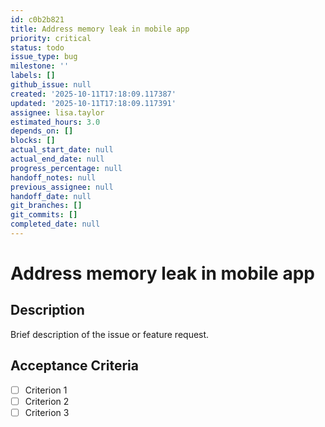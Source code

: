 ```yaml
---
id: c0b2b821
title: Address memory leak in mobile app
priority: critical
status: todo
issue_type: bug
milestone: ''
labels: []
github_issue: null
created: '2025-10-11T17:18:09.117387'
updated: '2025-10-11T17:18:09.117391'
assignee: lisa.taylor
estimated_hours: 3.0
depends_on: []
blocks: []
actual_start_date: null
actual_end_date: null
progress_percentage: null
handoff_notes: null
previous_assignee: null
handoff_date: null
git_branches: []
git_commits: []
completed_date: null
---
```


# Address memory leak in mobile app

## Description

Brief description of the issue or feature request.

## Acceptance Criteria

- [ ] Criterion 1
- [ ] Criterion 2
- [ ] Criterion 3